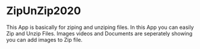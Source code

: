 # ZipUnZip2020

This App is basically for ziping and unziping files.
In this App you can easily Zip and Unzip Files.
Images videos and Documents are seperately showing you can add images to Zip file.
